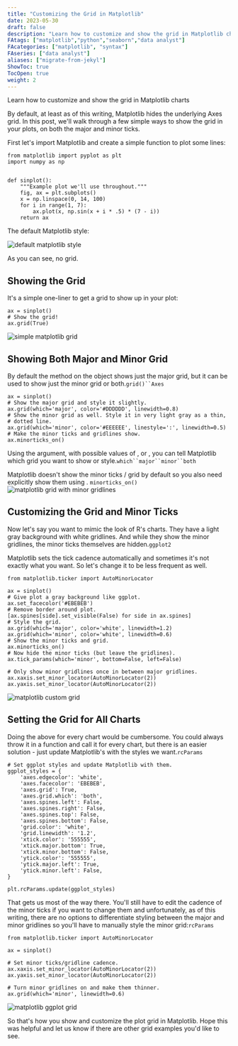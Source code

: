```yaml
---
title: "Customizing the Grid in Matplotlib"
date: 2023-05-30
draft: false
description: "Learn how to customize and show the grid in Matplotlib charts"
FAtags: ["matplotlib","python","seaborn","data analyst"]
FAcategories: ["matplotlib", "syntax"]
FAseries: ["data analyst"]
aliases: ["migrate-from-jekyl"]
ShowToc: true
TocOpen: true
weight: 2
---
```


Learn how to customize and show the grid in Matplotlib charts

By default, at least as of this writing, Matplotlib hides the underlying Axes grid. In this post, we'll walk through a few simple ways to show the grid in your plots, on both the major and minor ticks.

First let's import Matplotlib and create a simple function to plot some lines:

```
from matplotlib import pyplot as plt
import numpy as np


def sinplot():
    """Example plot we'll use throughout."""
    fig, ax = plt.subplots()
    x = np.linspace(0, 14, 100)
    for i in range(1, 7):
        ax.plot(x, np.sin(x + i * .5) * (7 - i))
    return ax

```

The default Matplotlib style:

![default matplotlib style](https://www.pythoncharts.com/matplotlib/customizing-grid-matplotlib/images/default-matplotlib-grid.png)

As you can see, no grid.

## Showing the Grid

It's a simple one-liner to get a grid to show up in your plot:

```
ax = sinplot()
# Show the grid!
ax.grid(True)

```

![simple matplotlib grid](https://www.pythoncharts.com/matplotlib/customizing-grid-matplotlib/images/matplotlib-simple-grid.png)

## Showing Both Major and Minor Grid

By default the method on the object shows just the major grid, but it can be used to show just the minor grid or both.`grid()``Axes`

```
ax = sinplot()
# Show the major grid and style it slightly.
ax.grid(which='major', color='#DDDDDD', linewidth=0.8)
# Show the minor grid as well. Style it in very light gray as a thin,
# dotted line.
ax.grid(which='minor', color='#EEEEEE', linestyle=':', linewidth=0.5)
# Make the minor ticks and gridlines show.
ax.minorticks_on()

```

Using the argument, with possible values of , or , you can tell Matplotlib which grid you want to show or style.`which``major``minor``both`

Matplotlib doesn't show the minor ticks / grid by default so you also need explicitly show them using . `minorticks_on()`![matplotlib grid with minor gridlines](https://www.pythoncharts.com/matplotlib/customizing-grid-matplotlib/images/matplotlib-minor-grid.png)

## Customizing the Grid and Minor Ticks

Now let's say you want to mimic the look of R's charts. They have a light gray background with white gridlines. And while they show the minor gridlines, the minor ticks themselves are hidden.`ggplot2`

Matplotlib sets the tick cadence automatically and sometimes it's not exactly what you want. So let's change it to be less frequent as well.

```
from matplotlib.ticker import AutoMinorLocator

ax = sinplot()
# Give plot a gray background like ggplot.
ax.set_facecolor('#EBEBEB')
# Remove border around plot.
[ax.spines[side].set_visible(False) for side in ax.spines]
# Style the grid.
ax.grid(which='major', color='white', linewidth=1.2)
ax.grid(which='minor', color='white', linewidth=0.6)
# Show the minor ticks and grid.
ax.minorticks_on()
# Now hide the minor ticks (but leave the gridlines).
ax.tick_params(which='minor', bottom=False, left=False)

# Only show minor gridlines once in between major gridlines.
ax.xaxis.set_minor_locator(AutoMinorLocator(2))
ax.yaxis.set_minor_locator(AutoMinorLocator(2))

```

![matplotlib custom grid](https://www.pythoncharts.com/matplotlib/customizing-grid-matplotlib/images/matplotlib-custom-grid.png)

## Setting the Grid for All Charts

Doing the above for every chart would be cumbersome. You could always throw it in a function and call it for every chart, but there is an easier solution - just update Matplotlib's with the styles we want.`rcParams`

```
# Set ggplot styles and update Matplotlib with them.
ggplot_styles = {
    'axes.edgecolor': 'white',
    'axes.facecolor': 'EBEBEB',
    'axes.grid': True,
    'axes.grid.which': 'both',
    'axes.spines.left': False,
    'axes.spines.right': False,
    'axes.spines.top': False,
    'axes.spines.bottom': False,
    'grid.color': 'white',
    'grid.linewidth': '1.2',
    'xtick.color': '555555',
    'xtick.major.bottom': True,
    'xtick.minor.bottom': False,
    'ytick.color': '555555',
    'ytick.major.left': True,
    'ytick.minor.left': False,
}

plt.rcParams.update(ggplot_styles)

```

That gets us most of the way there. You'll still have to edit the cadence of the minor ticks if you want to change them and unfortunately, as of this writing, there are no options to differentiate styling between the major and minor gridlines so you'll have to manually style the minor grid:`rcParams`

```
from matplotlib.ticker import AutoMinorLocator

ax = sinplot()

# Set minor ticks/gridline cadence.
ax.xaxis.set_minor_locator(AutoMinorLocator(2))
ax.yaxis.set_minor_locator(AutoMinorLocator(2))

# Turn minor gridlines on and make them thinner.
ax.grid(which='minor', linewidth=0.6)

```

![matplotlib ggplot grid](https://www.pythoncharts.com/matplotlib/customizing-grid-matplotlib/images/matplotlib-ggplot-grid.png)

So that's how you show and customize the plot grid in Matplotlib. Hope this was helpful and let us know if there are other grid examples you'd like to see.